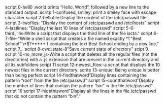  script 0-hell0 :world prints “Hello, World”, followed by a new line to the standard output.
scritp 1-confused_smiley: print a smiley face with escape character
script 2-hellofile:Display the content of the /etc/passwd file.
script 3-twofiles: "Display the content of /etc/passwd and /etc/hosts"
script 4-lastlines: "Display the last 10 lines of /etc/passwd"
script 5-6-third_line:Write a script that displays the third line of the file iacta."
script 6-7-file-"Write a shell script that creates a file named exactly \*\\'"Best School"\'\\*$\?\*\*\*\*\*:) containing the text Best School ending by a new line."
script 7...
script 8-cwd_state-8"Save current state of directory"
scipt 9.
script 10-no_more_js-Write a script that deletes all the regular files (not the directories) with a .js extension that are present in the current directory and all its subfolders
script 11
script 12-newest_files:-a script that displays the 10 newest files in the current directory.
scritp 13-unique:  Being unique is better than being perfect
script 14-findthatword"Display lines containing the pattern “root” from the file /etc/passwd"
script 15-countthatword"Display the number of lines that contain the pattern “bin” in the file /etc/passwd"
script 16
script 17-hidethisword"Display all the lines in the file /etc/passwd that do not contain the pattern “bin”."


